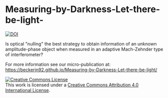 # Measuring-by-Darkness-Let-there-be-light-
<a href="https://zenodo.org/badge/latestdoi/236811551"><img src="https://zenodo.org/badge/236811551.svg" alt="DOI"></a>

Is optical "nulling" the best strategy to obtain information of an unknown amplitude-phase object when measured in an adaptive Mach-Zehnder type of interferometer?

For more information see our micro-publication at:
https://beckerjn92.github.io/Measuring-by-Darkness-Let-there-be-light/

<a rel="license" href="http://creativecommons.org/licenses/by/4.0/"><img alt="Creative Commons License" style="border-width:0" src="https://i.creativecommons.org/l/by/4.0/88x31.png" /></a><br />This work is licensed under a <a rel="license" href="http://creativecommons.org/licenses/by/4.0/">Creative Commons Attribution 4.0 International License</a>.
